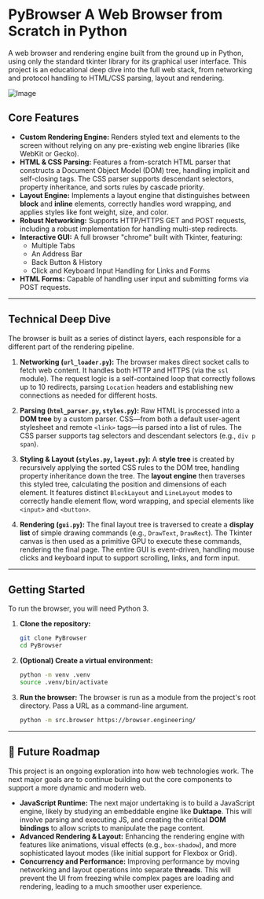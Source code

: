 # PyBrowser A Web Browser from Scratch in Python

A web browser and rendering engine built from the ground up in Python, using only the standard tkinter library for its graphical user interface. This project is an educational deep dive into the full web stack, from networking and protocol handling to HTML/CSS parsing, layout and rendering.

![Image](https://github.com/user-attachments/assets/4c673f96-307e-4e37-929e-1e550fb32ece)

## Core Features
- **Custom Rendering Engine:** Renders styled text and elements to the screen without relying on any pre-existing web engine libraries (like WebKit or Gecko).
- **HTML & CSS Parsing:** Features a from-scratch HTML parser that constructs a Document Object Model (DOM) tree, handling implicit and self-closing tags. The CSS parser supports descendant selectors, property inheritance, and sorts rules by cascade priority.
- **Layout Engine:** Implements a layout engine that distinguishes between **block** and **inline** elements, correctly handles word wrapping, and applies styles like font weight, size, and color.
- **Robust Networking:** Supports HTTP/HTTPS GET and POST requests, including a robust implementation for handling multi-step redirects.
- **Interactive GUI:** A full browser "chrome" built with Tkinter, featuring:
    - Multiple Tabs
    - An Address Bar
    - Back Button & History
    - Click and Keyboard Input Handling for Links and Forms
- **HTML Forms:** Capable of handling user input and submitting forms via POST requests.

---
## Technical Deep Dive

The browser is built as a series of distinct layers, each responsible for a different part of the rendering pipeline.

1.  **Networking (`url_loader.py`):** The browser makes direct socket calls to fetch web content. It handles both HTTP and HTTPS (via the `ssl` module). The request logic is a self-contained loop that correctly follows up to 10 redirects, parsing `Location` headers and establishing new connections as needed for different hosts.

2.  **Parsing (`html_parser.py`, `styles.py`):** Raw HTML is processed into a **DOM tree** by a custom parser. CSS—from both a default user-agent stylesheet and remote `<link>` tags—is parsed into a list of rules. The CSS parser supports tag selectors and descendant selectors (e.g., `div p span`).

3.  **Styling & Layout (`styles.py`, `layout.py`):** A **style tree** is created by recursively applying the sorted CSS rules to the DOM tree, handling property inheritance down the tree. The **layout engine** then traverses this styled tree, calculating the position and dimensions of each element. It features distinct `BlockLayout` and `LineLayout` modes to correctly handle element flow, word wrapping, and special elements like `<input>` and `<button>`.

4.  **Rendering (`gui.py`):** The final layout tree is traversed to create a **display list** of simple drawing commands (e.g., `DrawText`, `DrawRect`). The Tkinter canvas is then used as a primitive GPU to execute these commands, rendering the final page. The entire GUI is event-driven, handling mouse clicks and keyboard input to support scrolling, links, and form input.

---
## Getting Started

To run the browser, you will need Python 3.

1.  **Clone the repository:**
    ```bash
    git clone PyBrowser
    cd PyBrowser
    ```
2.  **(Optional) Create a virtual environment:**
    ```bash
    python -m venv .venv
    source .venv/bin/activate
    ```
3.  **Run the browser:**
    The browser is run as a module from the project's root directory. Pass a URL as a command-line argument.
    ```bash
    python -m src.browser https://browser.engineering/
    ```

---
## 🚀 Future Roadmap

This project is an ongoing exploration into how web technologies work. The next major goals are to continue building out the core components to support a more dynamic and modern web.

- **JavaScript Runtime:** The next major undertaking is to build a JavaScript engine, likely by studying an embeddable engine like **Duktape**. This will involve parsing and executing JS, and creating the critical **DOM bindings** to allow scripts to manipulate the page content.
- **Advanced Rendering & Layout:** Enhancing the rendering engine with features like animations, visual effects (e.g., `box-shadow`), and more sophisticated layout modes (like initial support for Flexbox or Grid).
- **Concurrency and Performance:** Improving performance by moving networking and layout operations into separate **threads**. This will prevent the UI from freezing while complex pages are loading and rendering, leading to a much smoother user experience.

